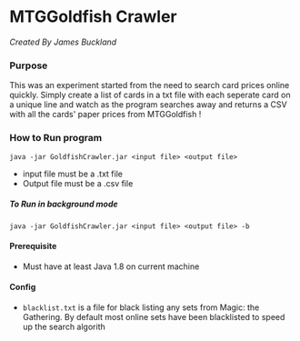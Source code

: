 # MTGGoldfish Crawler
*Created By James Buckland*
### Purpose
This was an experiment started from the need to search card prices online quickly. Simply create a list of cards in a txt file with each seperate card on a unique line and watch as the program searches away and returns a CSV with all the cards' paper prices from MTGGoldfish !
### How to Run program
`java -jar GoldfishCrawler.jar <input file> <output file>`
 - input file must be a .txt file
 - Output file must be a .csv file
##### To Run in background mode 
`java -jar GoldfishCrawler.jar <input file> <output file> -b`
#### Prerequisite 
- Must have at least Java 1.8 on current machine

#### Config
- `blacklist.txt` is a file for black listing any sets from Magic: the Gathering. By default most online sets have been blacklisted to speed up the search algorith 
